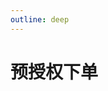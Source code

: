 ```yaml
---
outline: deep
---
```


<script lang="ts" setup>

import "./util/constants";

</script>

# 预授权下单


<style lang="css">



</style>